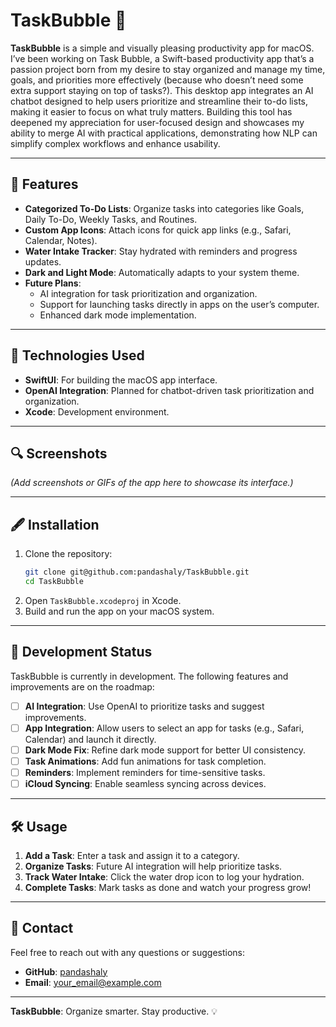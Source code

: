 # TaskBubble 🫧

**TaskBubble** is a simple and visually pleasing productivity app for macOS. I’ve been working on Task Bubble, a Swift-based productivity app that’s a passion project born from my desire to stay organized and manage my time, goals, and priorities more effectively (because who doesn’t need some extra support staying on top of tasks?). This desktop app integrates an AI chatbot designed to help users prioritize and streamline their to-do lists, making it easier to focus on what truly matters. Building this tool has deepened my appreciation for user-focused design and showcases my ability to merge AI with practical applications, demonstrating how NLP can simplify complex workflows and enhance usability.

---

## 🚀 Features

- **Categorized To-Do Lists**: Organize tasks into categories like Goals, Daily To-Do, Weekly Tasks, and Routines.
- **Custom App Icons**: Attach icons for quick app links (e.g., Safari, Calendar, Notes).
- **Water Intake Tracker**: Stay hydrated with reminders and progress updates.
- **Dark and Light Mode**: Automatically adapts to your system theme.
- **Future Plans**:
  - AI integration for task prioritization and organization.
  - Support for launching tasks directly in apps on the user’s computer.
  - Enhanced dark mode implementation.

---

## 🔧 Technologies Used

- **SwiftUI**: For building the macOS app interface.
- **OpenAI Integration**: Planned for chatbot-driven task prioritization and organization.
- **Xcode**: Development environment.

---

## 🔍 Screenshots

*(Add screenshots or GIFs of the app here to showcase its interface.)*

---

## 🖋️ Installation

1. Clone the repository:
   ```bash
   git clone git@github.com:pandashaly/TaskBubble.git
   cd TaskBubble
   ```
2. Open `TaskBubble.xcodeproj` in Xcode.
3. Build and run the app on your macOS system.

---

## 🧠 Development Status

TaskBubble is currently in development. The following features and improvements are on the roadmap:

- [ ] **AI Integration**: Use OpenAI to prioritize tasks and suggest improvements.
- [ ] **App Integration**: Allow users to select an app for tasks (e.g., Safari, Calendar) and launch it directly.
- [ ] **Dark Mode Fix**: Refine dark mode support for better UI consistency.
- [ ] **Task Animations**: Add fun animations for task completion.
- [ ] **Reminders**: Implement reminders for time-sensitive tasks.
- [ ] **iCloud Syncing**: Enable seamless syncing across devices.

---

## 🛠️ Usage

1. **Add a Task**: Enter a task and assign it to a category.
2. **Organize Tasks**: Future AI integration will help prioritize tasks.
3. **Track Water Intake**: Click the water drop icon to log your hydration.
4. **Complete Tasks**: Mark tasks as done and watch your progress grow!

---

## 🔗 Contact

Feel free to reach out with any questions or suggestions:

- **GitHub**: [pandashaly](https://github.com/pandashaly)
- **Email**: [your_email@example.com](mailto:your_email@example.com)

---

**TaskBubble**: Organize smarter. Stay productive. 💡

